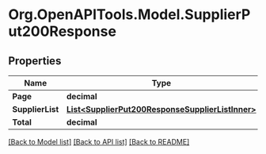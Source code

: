 # Org.OpenAPITools.Model.SupplierPut200Response

## Properties

Name | Type | Description | Notes
------------ | ------------- | ------------- | -------------
**Page** | **decimal** |  | [optional] 
**SupplierList** | [**List&lt;SupplierPut200ResponseSupplierListInner&gt;**](SupplierPut200ResponseSupplierListInner.md) |  | [optional] 
**Total** | **decimal** |  | [optional] 

[[Back to Model list]](../README.md#documentation-for-models) [[Back to API list]](../README.md#documentation-for-api-endpoints) [[Back to README]](../README.md)

